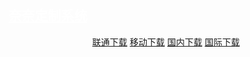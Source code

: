 ## <a style="color: #fff" href="https://space.bilibili.com/640736191" target="_blank" rel="noopener noreferrer" title="By bilibili@rana233">奈奈定制系统</a>

<p align="center">
    <a class="btn" rel="noopener noreferrer" href="https://download.fuibafuyu.net/d/123/System/Windows/kaguranana/kaguranana%20OS.wim">联通下载</a>
    <a class="btn" rel="noopener noreferrer" href="https://download.fuibafuyu.net/d/139/System/Windows/kaguranana/kaguranana%20OS.wim">移动下载</a>
    <a class="btn" rel="noopener noreferrer" href="https://download.fuibafuyu.net/d/Ali/System/Windows/kaguranana/kaguranana%20OS.wim">国内下载</a>
    <a class="btn" rel="noopener noreferrer" href="https://download.fuibafuyu.net/d/OD/System/Windows/kaguranana/kaguranana%20OS.wim">国际下载</a>
</p>